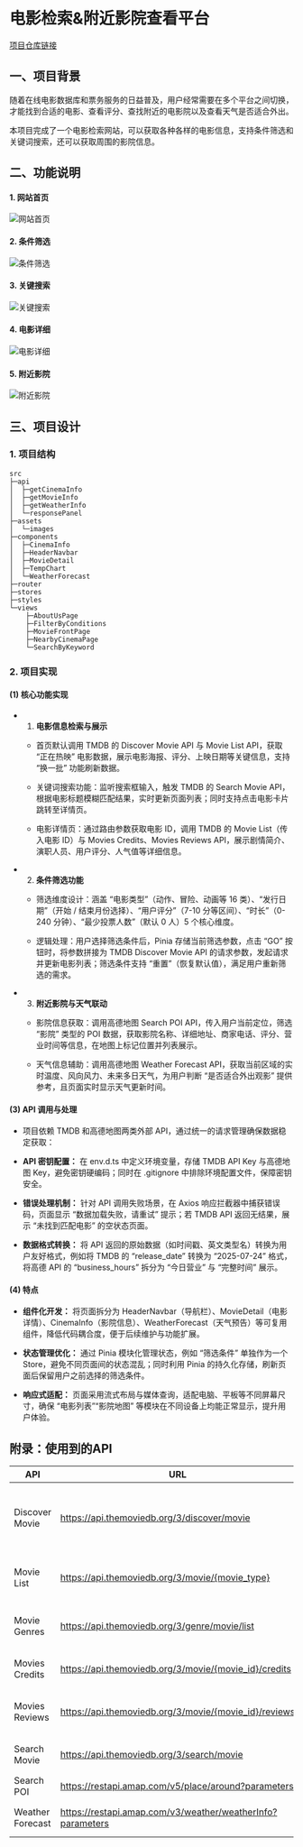 # 电影检索&附近影院查看平台

[项目仓库链接](https://github.com/Muoow/Movie_Explorer)

## 一、项目背景

随着在线电影数据库和票务服务的日益普及，用户经常需要在多个平台之间切换，才能找到合适的电影、查看评分、查找附近的电影院以及查看天气是否适合外出。

本项目完成了一个电影检索网站，可以获取各种各样的电影信息，支持条件筛选和关键词搜索，还可以获取周围的影院信息。

## 二、功能说明

#### 1. 网站首页

![网站首页](./assets/frontpage.png)

#### 2. 条件筛选

![条件筛选](./assets/filterbyconditions.png)

#### 3. 关键搜索

![关键搜索](./assets/searchbykeyword.png)

#### 4. 电影详细

![电影详细](./assets/detailedmovie.png)

#### 5. 附近影院

![附近影院](./assets/nearbycenima.png)

## 三、项目设计

### 1. 项目结构

```
src
├─api
│  ├─getCinemaInfo
│  ├─getMovieInfo
│  ├─getWeatherInfo
│  └─responsePanel
├─assets
│  └─images
├─components
│  ├─CinemaInfo
│  ├─HeaderNavbar
│  ├─MovieDetail
│  ├─TempChart
│  └─WeatherForecast
├─router
├─stores
├─styles
└─views
    ├─AboutUsPage
    ├─FilterByConditions
    ├─MovieFrontPage
    ├─NearbyCinemaPage
    └─SearchByKeyword
```

### 2. 项目实现

#### (1) 核心功能实现

* 1. **电影信息检索与展示**

    * 首页默认调用 TMDB 的 Discover Movie API 与 Movie List API，获取 “正在热映” 电影数据，展示电影海报、评分、上映日期等关键信息，支持 “换一批” 功能刷新数据。

    * 关键词搜索功能：监听搜索框输入，触发 TMDB 的 Search Movie API，根据电影标题模糊匹配结果，实时更新页面列表；同时支持点击电影卡片跳转至详情页。

    * 电影详情页：通过路由参数获取电影 ID，调用 TMDB 的 Movie List（传入电影 ID）与 Movies Credits、Movies Reviews API，展示剧情简介、演职人员、用户评分、人气值等详细信息。

* 2. **条件筛选功能**

    * 筛选维度设计：涵盖 “电影类型”（动作、冒险、动画等 16 类）、“发行日期”（开始 / 结束月份选择）、“用户评分”（7-10 分等区间）、“时长”（0-240 分钟）、“最少投票人数”（默认 0 人）5 个核心维度。

    * 逻辑处理：用户选择筛选条件后，Pinia 存储当前筛选参数，点击 “GO” 按钮时，将参数拼接为 TMDB Discover Movie API 的请求参数，发起请求并更新电影列表；筛选条件支持 “重置”（恢复默认值），满足用户重新筛选的需求。

* 3. **附近影院与天气联动**

    * 影院信息获取：调用高德地图 Search POI API，传入用户当前定位，筛选 “影院” 类型的 POI 数据，获取影院名称、详细地址、商家电话、评分、营业时间等信息，在地图上标记位置并列表展示。

    * 天气信息辅助：调用高德地图 Weather Forecast API，获取当前区域的实时温度、风向风力、未来多日天气，为用户判断 “是否适合外出观影” 提供参考，且页面实时显示天气更新时间。

#### (3) API 调用与处理

* 项目依赖 TMDB 和高德地图两类外部 API，通过统一的请求管理确保数据稳定获取：

* **API 密钥配置：** 在 env.d.ts 中定义环境变量，存储 TMDB API Key 与高德地图 Key，避免密钥硬编码；同时在 .gitignore 中排除环境配置文件，保障密钥安全。

* **错误处理机制：** 针对 API 调用失败场景，在 Axios 响应拦截器中捕获错误码，页面显示 “数据加载失败，请重试” 提示；若 TMDB API 返回无结果，展示 “未找到匹配电影” 的空状态页面。

* **数据格式转换：** 将 API 返回的原始数据（如时间戳、英文类型名）转换为用户友好格式，例如将 TMDB 的 “release_date” 转换为 “2025-07-24” 格式，将高德 API 的 “business_hours” 拆分为 “今日营业” 与 “完整时间” 展示。

#### (4) 特点

* **组件化开发：** 将页面拆分为 HeaderNavbar（导航栏）、MovieDetail（电影详情）、CinemaInfo（影院信息）、WeatherForecast（天气预告）等可复用组件，降低代码耦合度，便于后续维护与功能扩展。

* **状态管理优化：** 通过 Pinia 模块化管理状态，例如 “筛选条件” 单独作为一个 Store，避免不同页面间的状态混乱；同时利用 Pinia 的持久化存储，刷新页面后保留用户之前选择的筛选条件。

* **响应式适配：** 页面采用流式布局与媒体查询，适配电脑、平板等不同屏幕尺寸，确保 “电影列表”“影院地图” 等模块在不同设备上均能正常显示，提升用户体验。

## 附录：使用到的API

| API              | URL                                                        | Description                                                  |
| ---------------- | ---------------------------------------------------------- | ------------------------------------------------------------ |
| Discover Movie   | https://api.themoviedb.org/3/discover/movie                | Find movies using over 30 filters and sort options.          |
| Movie List       | https://api.themoviedb.org/3/movie/{movie_type}            | Get different kinds of movies.                               |
| Movie Genres     | https://api.themoviedb.org/3/genre/movie/list              | Get the list of official genres for movies.                  |
| Movies Credits   | https://api.themoviedb.org/3/movie/{movie_id}/credits      | Get the credits for a movie.                                 |
| Movies Reviews   | https://api.themoviedb.org/3/movie/{movie_id}/reviews      | Get the user reviews for a movie.                            |
| Search Movie     | https://api.themoviedb.org/3/search/movie                  | Search for movies by their titles.                           |
| Search POI       | https://restapi.amap.com/v5/place/around?parameters        | Get the POIs                                                 |
| Weather Forecast | https://restapi.amap.com/v3/weather/weatherInfo?parameters | Get the weather forecast.                                    |
